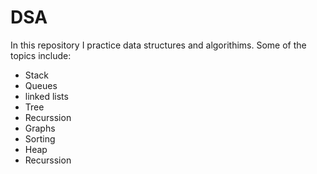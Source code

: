 # DSA
In this repository I practice data structures and algorithims.
Some of the topics include:
- Stack 
- Queues
- linked lists
- Tree
- Recurssion
- Graphs
- Sorting
- Heap
- Recurssion